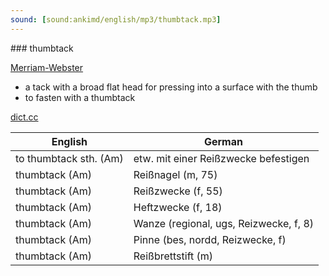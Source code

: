 ```yaml
---
sound: [sound:ankimd/english/mp3/thumbtack.mp3]
---
```


\### thumbtack

[Merriam-Webster](https://www.merriam-webster.com/dictionary/thumbtack)

- a tack with a broad flat head for pressing into a surface with the thumb
- to fasten with a thumbtack

[dict.cc](https://www.dict.cc/thumbtack)

| English        | German       |
| -------------- | ------------ |
| to thumbtack sth. (Am) | etw. mit einer Reißzwecke befestigen |
| thumbtack (Am) | Reißnagel (m, 75) |
| thumbtack (Am) | Reißzwecke (f, 55) |
| thumbtack (Am) | Heftzwecke (f, 18) |
| thumbtack (Am) | Wanze (regional, ugs, Reizwecke, f, 8) |
| thumbtack (Am) | Pinne (bes, nordd, Reizwecke, f) |
| thumbtack (Am) | Reißbrettstift (m) |
